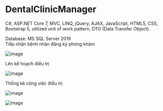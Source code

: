 # DentalClinicManager
 C#, ASP.NET Core 7, MVC, LINQ, jQuery, AJAX, JavaScript, HTML5, CSS, Bootstrap 5, 
 utilized unit of work pattern, DTO (Data Transfer Object). 

Database: MS SQL Server 2019   
Tiếp nhận bệnh nhân đăng ký phòng khám

![image](https://github.com/MinhTran7959/DentalClinicManager/assets/128154976/926437f6-d325-4360-94e7-0fea39110e0b)

Lên kế hoạch điều trị

![image](https://github.com/MinhTran7959/DentalClinicManager/assets/128154976/cdd6b894-6767-4cb2-a779-55fb7b96039e)

Thống kê công việc điều trị 

![image](https://github.com/MinhTran7959/DentalClinicManager/assets/128154976/4b5b7fd8-e67b-433a-a543-8b2e6913566d)

![image](https://github.com/MinhTran7959/DentalClinicManager/assets/128154976/2152f3dd-d997-4609-b4df-35d48d602052)

